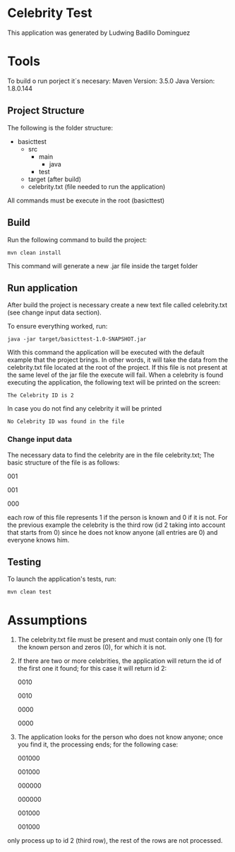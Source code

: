 # Celebrity Test
This application was generated by Ludwing Badillo Dominguez

# Tools
To build o run porject it´s necesary:
	Maven Version: 3.5.0
	Java Version: 1.8.0.144

## Project Structure
The following is the folder structure:

+ basicttest
	+ src
		+ main
			+ java
		+ test
	+ target (after build)
	+ celebrity.txt (file needed to run the application)

All commands must be execute in the root (basicttest)

## Build
Run the following command to build the project:

    mvn clean install

This command will generate a new .jar file inside the target folder

## Run application
After build the project is necessary create a new text file called celebrity.txt (see change input data section).

To ensure everything worked, run:

    java -jar target/basicttest-1.0-SNAPSHOT.jar

With this command the application will be executed with the default example that the project brings. In other words, it will take the data from the celebrity.txt file located at the root of the project.  If this file is not present at the same level of the jar file the execute will fail.
When a celebrity is found executing the application, the following text will be printed on the screen:

`The Celebrity ID is 2`

In case you do not find any celebrity it will be printed

`No Celebrity ID was found in the file`

### Change input data

The necessary data to find the celebrity are in the file celebrity.txt; The basic structure of the file is as follows:

  001
  
  001
  
  000

each row of this file represents 1 if the person is known and 0 if it is not. For the previous example the celebrity is the third row (id 2 taking into account that starts from 0) since he does not know anyone (all entries are 0) and everyone knows him.


## Testing

To launch the application's tests, run:

    mvn clean test

# Assumptions
1. The celebrity.txt file must be present and must contain only one (1) for the known person and zeros (0), for which it is not.

2. If there are two or more celebrities, the application will return the id of the first one it found; for this case it will return id 2:

	0010
	
	0010
	
	0000
	
	0000

3. The application looks for the person who does not know anyone; once you find it, the processing ends; for the following case:

	001000
	
	001000
	
	000000
	
	000000
	
	001000
	
	001000

only process up to id 2 (third row), the rest of the rows are not processed.
